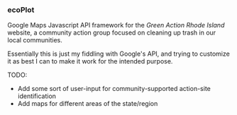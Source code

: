 ### ecoPlot

Google Maps Javascript API framework for the *Green Action Rhode Island* website, a community action group focused on cleaning up trash in our local communities.

Essentially this is just my fiddling with Google's API, and trying to customize it as best I can to make it work for the intended purpose.

TODO:
- Add some sort of user-input for community-supported action-site identification
- Add maps for different areas of the state/region
